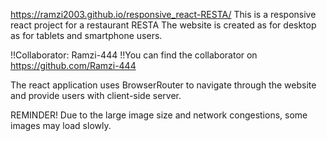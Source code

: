 https://ramzi2003.github.io/responsive_react-RESTA/
This is a responsive react project for a restaurant RESTA The website is created as for desktop as for tablets and smartphone users. 

!!Collaborator: Ramzi-444
!!You can find the collaborator on https://github.com/Ramzi-444

The react application uses BrowserRouter to navigate through the website and provide users with client-side server. 

REMINDER!
Due to the large image size and network congestions, some images may load slowly.
